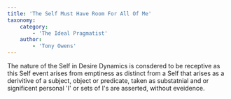 ```yaml
---
title: 'The Self Must Have Room For All Of Me'
taxonomy:
    category:
        - 'The Ideal Pragmatist'
    author:
        - 'Tony Owens'
---
```


The nature of the Self in Desire Dynamics is consdered to be receptive as this Self event arises from emptiness as distinct from a Self that arises as a derivitive of a subject, object or predicate, taken as substatnial and or significent personal 'I' or sets of I's are asserted, without eveidence. 
